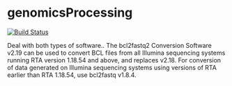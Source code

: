 # genomicsProcessing
[![Build Status](https://travis-ci.org/mrccsc/genomicsProcessing.svg?branch=master)](https://travis-ci.org/mrccsc/genomicsProcessing)

Deal with both types of software..
The bcl2fastq2 Conversion Software v2.19 can be used to convert BCL files from all Illumina sequencing systems running RTA version 1.18.54 and above, and replaces v2.18. For conversion of data generated on Illumina sequencing systems using versions of RTA earlier than RTA 1.18.54, use bcl2fastq v1.8.4.